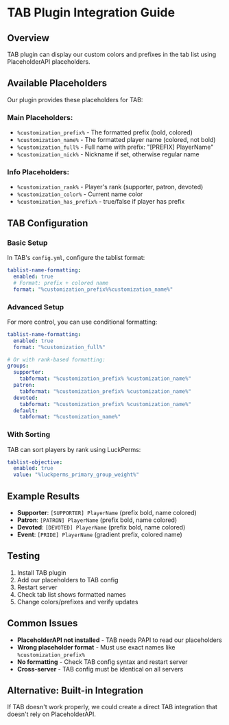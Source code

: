 # TAB Plugin Integration Guide

## Overview
TAB plugin can display our custom colors and prefixes in the tab list using PlaceholderAPI placeholders.

## Available Placeholders
Our plugin provides these placeholders for TAB:

### Main Placeholders:
- `%customization_prefix%` - The formatted prefix (bold, colored) 
- `%customization_name%` - The formatted player name (colored, not bold)
- `%customization_full%` - Full name with prefix: "[PREFIX] PlayerName"
- `%customization_nick%` - Nickname if set, otherwise regular name

### Info Placeholders:
- `%customization_rank%` - Player's rank (supporter, patron, devoted)
- `%customization_color%` - Current name color
- `%customization_has_prefix%` - true/false if player has prefix

## TAB Configuration

### Basic Setup
In TAB's `config.yml`, configure the tablist format:

```yaml
tablist-name-formatting:
  enabled: true
  # Format: prefix + colored name
  format: "%customization_prefix%%customization_name%"
```

### Advanced Setup
For more control, you can use conditional formatting:

```yaml
tablist-name-formatting:
  enabled: true
  format: "%customization_full%"

# Or with rank-based formatting:
groups:
  supporter:
    tabformat: "%customization_prefix% %customization_name%"
  patron:
    tabformat: "%customization_prefix% %customization_name%"
  devoted:
    tabformat: "%customization_prefix% %customization_name%"
  default:
    tabformat: "%customization_name%"
```

### With Sorting
TAB can sort players by rank using LuckPerms:

```yaml
tablist-objective:
  enabled: true
  value: "%luckperms_primary_group_weight%"
```

## Example Results
- **Supporter**: `[SUPPORTER] PlayerName` (prefix bold, name colored)
- **Patron**: `[PATRON] PlayerName` (prefix bold, name colored)  
- **Devoted**: `[DEVOTED] PlayerName` (prefix bold, name colored)
- **Event**: `[PRIDE] PlayerName` (gradient prefix, colored name)

## Testing
1. Install TAB plugin
2. Add our placeholders to TAB config
3. Restart server
4. Check tab list shows formatted names
5. Change colors/prefixes and verify updates

## Common Issues
- **PlaceholderAPI not installed** - TAB needs PAPI to read our placeholders
- **Wrong placeholder format** - Must use exact names like `%customization_prefix%`
- **No formatting** - Check TAB config syntax and restart server
- **Cross-server** - TAB config must be identical on all servers

## Alternative: Built-in Integration
If TAB doesn't work properly, we could create a direct TAB integration that doesn't rely on PlaceholderAPI.